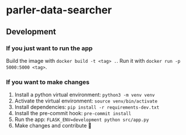 # parler-data-searcher

## Development

### If you just want to run the app

Build the image with `docker build -t <tag> .`. Run it with `docker run -p 5000:5000 <tag>`.

### If you want to make changes

1. Install a python virtual environment: `python3 -m venv venv`
2. Activate the virtual environment: `source venv/bin/activate`
3. Install dependencies: `pip install -r requirements-dev.txt`
4. Install the pre-commit hook: `pre-commit install`
5. Run the app: `FLASK_ENV=development python src/app.py`
6. Make changes and contribute 🙌
